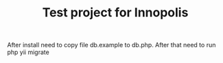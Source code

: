 <p align="center">
    <h1 align="center">Test project for Innopolis</h1>
    <br>
</p>

After install need to copy file db.example to db.php.
After that need to run php yii migrate